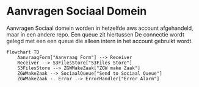 # Aanvragen Sociaal Domein

Aanvragen Sociaal domein worden in hetzelfde aws account afgehandeld, maar in een andere repo. Een queue zit hiertussen
De connectie wordt gelegd met een een queue die alleen intern in het account gebruikt wordt.

```mermaid
flowchart TD
    AanvraagForm["Aanvraag Form"] --> Receiver
    Receiver --> S3FilesStore["S3Files Store"]
    S3FilesStore --> ZGWMakeZaak["ZGW make Zaak"]
    ZGWMakeZaak --> SociaalQueue["Send to Sociaal Queue"]
    ZGWMakeZaak -. Error .-> ErrorHandler["Error Alarm"]
```